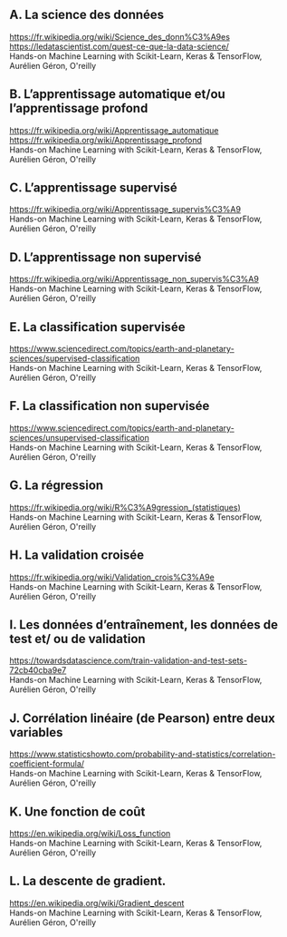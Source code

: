 ## A. La science des données  
https://fr.wikipedia.org/wiki/Science_des_donn%C3%A9es  
https://ledatascientist.com/quest-ce-que-la-data-science/  
Hands-on Machine Learning with Scikit-Learn, Keras & TensorFlow, Aurélien Géron, O'reilly 
## B. L’apprentissage automatique et/ou l’apprentissage profond  
https://fr.wikipedia.org/wiki/Apprentissage_automatique  
https://fr.wikipedia.org/wiki/Apprentissage_profond  
Hands-on Machine Learning with Scikit-Learn, Keras & TensorFlow, Aurélien Géron, O'reilly 
## C. L’apprentissage supervisé  
https://fr.wikipedia.org/wiki/Apprentissage_supervis%C3%A9  
Hands-on Machine Learning with Scikit-Learn, Keras & TensorFlow, Aurélien Géron, O'reilly 
## D. L’apprentissage non supervisé  
https://fr.wikipedia.org/wiki/Apprentissage_non_supervis%C3%A9  
Hands-on Machine Learning with Scikit-Learn, Keras & TensorFlow, Aurélien Géron, O'reilly 
## E. La classification supervisée  
https://www.sciencedirect.com/topics/earth-and-planetary-sciences/supervised-classification  
Hands-on Machine Learning with Scikit-Learn, Keras & TensorFlow, Aurélien Géron, O'reilly 
## F. La classification non supervisée  
https://www.sciencedirect.com/topics/earth-and-planetary-sciences/unsupervised-classification  
Hands-on Machine Learning with Scikit-Learn, Keras & TensorFlow, Aurélien Géron, O'reilly 
## G. La régression  
https://fr.wikipedia.org/wiki/R%C3%A9gression_(statistiques)  
Hands-on Machine Learning with Scikit-Learn, Keras & TensorFlow, Aurélien Géron, O'reilly 
## H. La validation croisée  
https://fr.wikipedia.org/wiki/Validation_crois%C3%A9e  
Hands-on Machine Learning with Scikit-Learn, Keras & TensorFlow, Aurélien Géron, O'reilly 
## I. Les données d’entraînement, les données de test et/ ou de validation  
https://towardsdatascience.com/train-validation-and-test-sets-72cb40cba9e7  
Hands-on Machine Learning with Scikit-Learn, Keras & TensorFlow, Aurélien Géron, O'reilly 
## J. Corrélation linéaire (de Pearson) entre deux variables  
https://www.statisticshowto.com/probability-and-statistics/correlation-coefficient-formula/  
Hands-on Machine Learning with Scikit-Learn, Keras & TensorFlow, Aurélien Géron, O'reilly 
## K. Une fonction de coût  
https://en.wikipedia.org/wiki/Loss_function  
Hands-on Machine Learning with Scikit-Learn, Keras & TensorFlow, Aurélien Géron, O'reilly 
## L. La descente de gradient.  
https://en.wikipedia.org/wiki/Gradient_descent  
Hands-on Machine Learning with Scikit-Learn, Keras & TensorFlow, Aurélien Géron, O'reilly 

